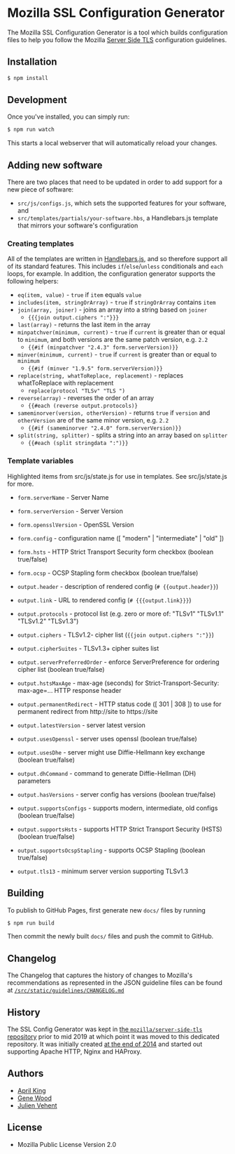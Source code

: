 # Mozilla SSL Configuration Generator

The Mozilla SSL Configuration Generator is a tool which builds configuration files to help you follow the Mozilla [Server Side TLS](https://wiki.mozilla.org/Security/Server_Side_TLS) configuration guidelines.

## Installation

```bash
$ npm install
```

## Development

Once you've installed, you can simply run:

```bash
$ npm run watch
```

This starts a local webserver that will automatically reload your changes.

## Adding new software

There are two places that need to be updated in order to add support for a new piece of software:

* `src/js/configs.js`, which sets the supported features for your software, and
* `src/templates/partials/your-software.hbs`, a Handlebars.js template that mirrors your software's configuration

### Creating templates

All of the templates are written in [Handlebars.js](https://handlebarsjs.com/), and so therefore support all of its standard features. This includes `if`/`else`/`unless` conditionals and `each` loops, for example. In addition, the configuration generator supports the following helpers:

- `eq(item, value)` - `true` if `item` equals `value`
- `includes(item, stringOrArray)` - `true` if `stringOrArray` contains `item`
- `join(array, joiner)` - joins an array into a string based on `joiner`
  - `{{{join output.ciphers ":"}}}`
- `last(array)` - returns the last item in the array
- `minpatchver(minimum, current)` - `true` if `current` is greater than or equal to `minimum`, and both versions are the same patch version, e.g. `2.2`
  - `{{#if (minpatchver "2.4.3" form.serverVersion)}}`
- `minver(minimum, current)` - `true` if `current` is greater than or equal to `minimum`
  - `{{#if (minver "1.9.5" form.serverVersion)}}`
- `replace(string, whatToReplace, replacement)` - replaces whatToReplace with replacement
  - `replace(protocol "TLSv" "TLS ")`
- `reverse(array)` - reverses the order of an array
  - `{{#each (reverse output.protocols)}`
- `sameminorver(version, otherVersion)` - returns `true` if `version` and `otherVersion` are of the same minor version, e.g. `2.2`
  - `{{#if (sameminorver "2.4.0" form.serverVersion)}}`
- `split(string, splitter)` - splits a string into an array based on `splitter`
  - `{{#each (split stringdata ":")}}`

### Template variables

Highlighted items from src/js/state.js for use in templates.  See src/js/state.js for more.

- `form.serverName` - Server Name
- `form.serverVersion` - Server Version
- `form.opensslVersion` - OpenSSL Version
- `form.config` - configuration name ([ "modern" | "intermediate" | "old" ])
- `form.hsts` - HTTP Strict Transport Security form checkbox (boolean true/false)
- `form.ocsp` - OCSP Stapling form checkbox (boolean true/false)

- `output.header` - description of rendered config (`# {{output.header}}`)
- `output.link` - URL to rendered config (`# {{{output.link}}}`)
- `output.protocols` - protocol list (e.g. zero or more of: "TLSv1" "TLSv1.1" "TLSv1.2" "TLSv1.3")
- `output.ciphers` - TLSv1.2- cipher list (`{{join output.ciphers ":"}}`)
- `output.cipherSuites` - TLSv1.3+ cipher suites list
- `output.serverPreferredOrder` - enforce ServerPreference for ordering cipher list (boolean true/false)
- `output.hstsMaxAge` - max-age (seconds) for Strict-Transport-Security: max-age=... HTTP response header
- `output.permanentRedirect` - HTTP status code ([ 301 | 308 ]) to use for permanent redirect from http://site to https://site

- `output.latestVersion` - server latest version
- `output.usesOpenssl` - server uses openssl (boolean true/false)
- `output.usesDhe` - server might use Diffie-Hellmann key exchange (boolean true/false)
- `output.dhCommand` - command to generate Diffie-Hellman (DH) parameters
- `output.hasVersions` - server config has versions (boolean true/false)
- `output.supportsConfigs` - supports modern, intermediate, old configs (boolean true/false)
- `output.supportsHsts` - supports HTTP Strict Transport Security (HSTS) (boolean true/false)
- `output.supportsOcspStapling` - supports OCSP Stapling (boolean true/false)
- `output.tls13` - minimum server version supporting TLSv1.3

## Building

To publish to GitHub Pages, first generate new `docs/` files by running 

```bash
$ npm run build
```

Then commit the newly built `docs/` files and push the commit to GitHub.

## Changelog

The Changelog that captures the history of changes to Mozilla's recommendations
as represented in the JSON guideline files can be found at [`/src/static/guidelines/CHANGELOG.md`](/src/static/guidelines/CHANGELOG.md)

## History

The SSL Config Generator was kept in [the `mozilla/server-side-tls` repository](https://github.com/mozilla/server-side-tls/tree/last-revision-before-move)
prior to mid 2019 at which point it was moved to this dedicated repository. It
was initially created [at the end of 2014](https://github.com/mozilla/server-side-tls/commit/b201a1191ba38e6f933cd02a4f425f683ffa9be4)
and started out supporting Apache HTTP, Nginx and HAProxy.

## Authors

* [April King](https://github.com/april)
* [Gene Wood](https://github.com/gene1wood)
* [Julien Vehent](https://github.com/jvehent)

## License

* Mozilla Public License Version 2.0
